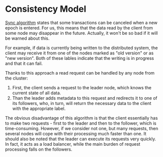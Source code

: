 # Consistency Model
[Sync algorithm](https://github.com/ymz-ncnk/sync-consensus-algorithm) states 
that some transactions can be canceled when a new epoch is entered. For us, this 
means that the data read by the client from some node may disappear in the 
future. Actually, it won't be so bad if it will be warned about this.

For example, if data is currently being written to the distributed system, the 
client may receive it from one of the nodes marked as "old version" or as "new 
version". Both of these lables indicate that the writing is in progress and
that it can fail.

Thanks to this approach a read request can be handled by any node from the 
cluster:
1. First, the client sends a request to the leader node, which knows the current 
   state of all data.
2. Than the leader adds metadata to this request and redirects it to one of its 
   followers, who, in turn, will return the necessary data to the client with 
   the appropriate label.

The obvious disadvantage of this algorithm is that the client essentially has to 
make two requests - first to the leader and then to the follower, which is 
time-consuming. However, if we consider not one, but many requests, then several 
nodes will cope with their processing much faster than one. It should also be 
noted that the leader can execute its requests very quickly. In fact, it acts as
a load balancer, while the main burden of request processing falls on the 
followers.
